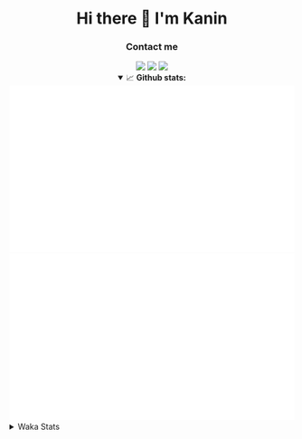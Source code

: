 <div align="center">
 <h1>Hi there 👋 I'm Kanin</h1>
 <h3>Contact me</h3>
 <a href="mailto:im@kanin.dev"><img src="https://img.shields.io/badge/gmail-%23D14836.svg?&style=for-the-badge&logo=gmail&logoColor=white"/></a>
 <a href="https://twitter.com/KaninDev"><img src="https://img.shields.io/badge/twitter-%231DA1F2.svg?&style=for-the-badge&logo=twitter&logoColor=white"/></a>
 <a href="https://www.linkedin.com/in/KaninDev"><img src="https://img.shields.io/badge/linkedin-%230077B5.svg?&style=for-the-badge&logo=linkedin&logoColor=white"/></a>
<details open>
  <summary>📈 <b>Github stats:</b></summary>
  <img src="https://github.com/Kanin/Kanin/blob/master/scripts/GitHubStats/generated/overview.svg"/>
  <img src="https://github.com/Kanin/Kanin/blob/master/scripts/GitHubStats/generated/languages.svg"/>
</details>
</div>

<details>
 <summary>Waka Stats</summary>

<!--START_SECTION:waka-->
![Profile Views](http://img.shields.io/badge/Profile%20Views-25-blue)

![Lines of code](https://img.shields.io/badge/From%20Hello%20World%20I%27ve%20Written-785725%20lines%20of%20code-blue)

**🐱 My Github Data** 

> 🏆 302 Contributions in the Year 2020
 > 
> 📦 6.5 kB Used in Github's Storage 
 > 
> 🚫 Not Opted to Hire
 > 
> 📜 7 Public Repositories
 > 
> 🔑 3 Private Repositories 

**I'm an Early 🐤** 

```text
🌞 Morning    86 commits     ██████░░░░░░░░░░░░░░░░░░░   24.78% 
🌆 Daytime    118 commits    ████████░░░░░░░░░░░░░░░░░   34.01% 
🌃 Evening    80 commits     █████░░░░░░░░░░░░░░░░░░░░   23.05% 
🌙 Night      63 commits     ████░░░░░░░░░░░░░░░░░░░░░   18.16%

```
📅 **I'm Most Productive on Sunday** 

```text
Monday       61 commits     ████░░░░░░░░░░░░░░░░░░░░░   17.58% 
Tuesday      44 commits     ███░░░░░░░░░░░░░░░░░░░░░░   12.68% 
Wednesday    51 commits     ███░░░░░░░░░░░░░░░░░░░░░░   14.7% 
Thursday     34 commits     ██░░░░░░░░░░░░░░░░░░░░░░░   9.8% 
Friday       39 commits     ██░░░░░░░░░░░░░░░░░░░░░░░   11.24% 
Saturday     45 commits     ███░░░░░░░░░░░░░░░░░░░░░░   12.97% 
Sunday       73 commits     █████░░░░░░░░░░░░░░░░░░░░   21.04%

```


📊 **This Week I Spent My Time On** 

```text
⌚︎ Time Zone: America/New_York

💬 Programming Languages: 
Python                   7 hrs 55 mins       █████████░░░░░░░░░░░░░░░░   37.65% 
SCSS                     7 hrs 39 mins       █████████░░░░░░░░░░░░░░░░   36.38% 
JSON                     3 hrs 1 min         ███░░░░░░░░░░░░░░░░░░░░░░   14.4% 
JavaScript               1 hr 59 mins        ██░░░░░░░░░░░░░░░░░░░░░░░   9.44% 
Log File                 7 mins              ░░░░░░░░░░░░░░░░░░░░░░░░░   0.59%

🔥 Editors: 
IntelliJ                 12 hrs 47 mins      ███████████████░░░░░░░░░░   60.7% 
PyCharm                  8 hrs 16 mins       █████████░░░░░░░░░░░░░░░░   39.3%

🐱‍💻 Projects: 
Kanin                    5 hrs 50 mins       ███████░░░░░░░░░░░░░░░░░░   27.7% 
Naila.py                 4 hrs 3 mins        ████░░░░░░░░░░░░░░░░░░░░░   19.23% 
My Theme                 2 hrs 38 mins       ███░░░░░░░░░░░░░░░░░░░░░░   12.57% 
Discord-chat-replica     2 hrs 33 mins       ███░░░░░░░░░░░░░░░░░░░░░░   12.13% 
amy PIL                  2 hrs 25 mins       ███░░░░░░░░░░░░░░░░░░░░░░   11.5%

💻 Operating System: 
Linux                    11 hrs 27 mins      █████████████░░░░░░░░░░░░   54.41% 
Windows                  9 hrs 36 mins       ███████████░░░░░░░░░░░░░░   45.59%

```

**I Mostly Code in Python** 

```text
Python                   17 repos            ███████████████████░░░░░░   77.27% 
JavaScript               2 repos             ██░░░░░░░░░░░░░░░░░░░░░░░   9.09% 
Kotlin                   1 repo              █░░░░░░░░░░░░░░░░░░░░░░░░   4.55% 
HTML                     1 repo              █░░░░░░░░░░░░░░░░░░░░░░░░   4.55% 
Java                     1 repo              █░░░░░░░░░░░░░░░░░░░░░░░░   4.55%

```


**Timeline**

![Chart not found](https://github.com/Kanin/Kanin/blob/master/charts/bar_graph.png) 


<!--END_SECTION:waka-->
</details>

